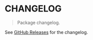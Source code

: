 # CHANGELOG

> Package changelog.

See [GitHub Releases](https://github.com/stdlib-js/assert-has-proxy-support/releases) for the changelog.